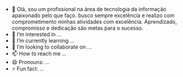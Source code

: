 - 👋 Olá, sou um profissional na área de tecnologia da informação apaixonado pelo que faço.
  busco sempre excelência e realizo com comprometimento minhas atividades com excelência. Aprendizado, compromisso e dedicação são metas para o sucesso.
- 👀 I’m interested in ...
- 🌱 I’m currently learning ...
- 💞️ I’m looking to collaborate on ...
- 📫 How to reach me ...
- 😄 Pronouns: ...
- ⚡ Fun fact: ...

<!---
djalmajunior3002/djalmajunior3002 is a ✨ special ✨ repository because its `README.md` (this file) appears on your GitHub profile.
You can click the Preview link to take a look at your changes.
--->
